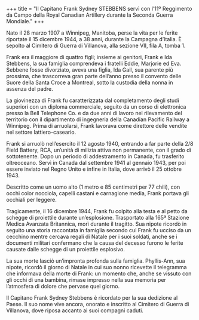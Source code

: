 +++
title = "Il Capitano Frank Sydney STEBBENS servì con l’11º Reggimento da Campo della Royal Canadian Artillery durante la Seconda Guerra Mondiale."
+++

Nato il 28 marzo 1907 a Winnipeg, Manitoba, perse la vita per le ferite riportate il 15 dicembre 1944, a 38 anni, durante la Campagna d’Italia. È sepolto al Cimitero di Guerra di Villanova, alla sezione VII, fila A, tomba 1.

Frank era il maggiore di quattro figli; insieme ai genitori, Frank e Ida Stebbens, la sua famiglia comprendeva i fratelli Eddie, Marjorie ed Eva. Sebbene fosse divorziato, aveva una figlia, Ida Gail, sua parente più prossima, che trascorreva gran parte dell’anno presso il convento delle Suore della Santa Croce a Montreal, sotto la custodia della nonna in assenza del padre.

La giovinezza di Frank fu caratterizzata dal completamento degli studi superiori con un diploma commerciale, seguito da un corso di elettronica presso la Bell Telephone Co. e da due anni di lavoro nel rilevamento del territorio con il dipartimento di ingegneria della Canadian Pacific Railway a Winnipeg. Prima di arruolarsi, Frank lavorava come direttore delle vendite nel settore lattiero-caseario.

Frank si arruolò nell’esercito il 12 agosto 1940, entrando a far parte della 2/8 Field Battery, RCA, un’unità di milizia attiva non permanente, con il grado di sottotenente. Dopo un periodo di addestramento in Canada, fu trasferito oltreoceano. Servì in Canada dal settembre 1941 al gennaio 1943, per poi essere inviato nel Regno Unito e infine in Italia, dove arrivò il 25 ottobre 1943.

Descritto come un uomo alto (1 metro e 85 centimetri per 77 chili), con occhi color nocciola, capelli castani e carnagione media, Frank portava gli occhiali per leggere.

Tragicamente, il 16 dicembre 1944, Frank fu colpito alla testa e al petto da schegge di proiettile durante un’esplosione. Trasportato alla 165ª Stazione Medica Avanzata Britannica, morì durante il tragitto. Sua nipote ricordò in seguito una storia raccontata in famiglia secondo cui Frank fu ucciso da un cecchino mentre cercava regali di Natale per i suoi soldati, anche se i documenti militari confermano che la causa del decesso furono le ferite causate dalle schegge di un proiettile esplosivo.

La sua morte lasciò un’impronta profonda sulla famiglia. Phyllis-Ann, sua nipote, ricordò il giorno di Natale in cui suo nonno ricevette il telegramma che informava della morte di Frank: un momento che, anche se vissuto con gli occhi di una bambina, rimase impresso nella sua memoria per l’atmosfera di dolore che pervase quel giorno.

Il Capitano Frank Sydney Stebbens è ricordato per la sua dedizione al Paese. Il suo nome vive ancora, onorato e inscritto al Cimitero di Guerra di Villanova, dove riposa accanto ai suoi compagni caduti.
